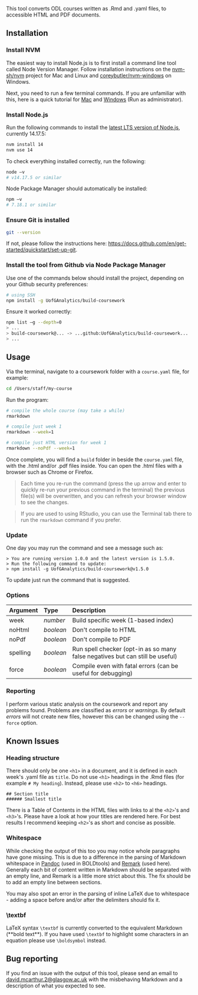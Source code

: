 This tool converts ODL courses written as .Rmd and .yaml files, to accessible HTML and PDF documents.

## Installation

### Install NVM

The easiest way to install Node.js is to first install a command line tool called Node Version Manager. Follow installation instructions on the [nvm-sh/nvm](https://github.com/nvm-sh/nvm#installing-and-updating) project for Mac and Linux and [coreybutler/nvm-windows](https://github.com/coreybutler/nvm-windows#install-nvm-windows) on Windows.

Next, you need to run a few terminal commands. If you are unfamiliar with this, here is a quick tutorial for [Mac](https://www.howtogeek.com/682770/how-to-open-the-terminal-on-a-mac) and [Windows](https://www.howtogeek.com/235101/10-ways-to-open-the-command-prompt-in-windows-10#opencommandpromptfromsearch) (Run as administrator).

### Install Node.js

Run the following commands to install the [latest LTS version of Node.js](https://nodejs.org), currently 14.17.5:

```bash
nvm install 14
nvm use 14
```

To check everything installed correctly, run the following:

```bash
node –v
# v14.17.5 or similar
```

Node Package Manager should automatically be installed:

```bash
npm –v
# 7.18.1 or similar
```

### Ensure Git is installed

```bash
git --version
```

If not, please follow the instructions here: https://docs.github.com/en/get-started/quickstart/set-up-git.

### Install the tool from Github via Node Package Manager

Use one of the commands below should install the project, depending on your Github security preferences:

```bash
# using SSH
npm install -g UofGAnalytics/build-coursework
```

Ensure it worked correctly:

```bash
npm list –g --depth=0
> ...
> build-coursework@... -> ...github:UofGAnalytics/build-coursework...
> ...
```

## Usage

Via the terminal, navigate to a coursework folder with a `course.yaml` file, for example:

```bash
cd /Users/staff/my-course
```

Run the program:

```bash
# compile the whole course (may take a while)
rmarkdown

# compile just week 1
rmarkdown --week=1

# compile just HTML version for week 1
rmarkdown --noPdf --week=1
```

Once complete, you will find a `build` folder in beside the `course.yaml` file, with the .html and/or .pdf files inside. You can open the .html files with a browser such as Chrome or Firefox.

> Each time you re-run the command (press the up arrow and enter to quickly re-run your previous command in the terminal) the previous file(s) will be overwritten, and you can refresh your browser window to see the changes.

> If you are used to using RStudio, you can use the Terminal tab there to run the `rmarkdown` command if you prefer.

### Update

One day you may run the command and see a message such as:

```
> You are running version 1.0.0 and the latest version is 1.5.0.
> Run the following command to update:
> npm install -g UofGAnalytics/build-coursework@v1.5.0
```

To update just run the command that is suggested.

### Options

| Argument | Type      | Description                                                                   |
| :------- | :-------- | :---------------------------------------------------------------------------- |
| week     | _number_  | Build specific week (1-based index)                                           |
| noHtml   | _boolean_ | Don't compile to HTML                                                         |
| noPdf    | _boolean_ | Don't compile to PDF                                                          |
| spelling | _boolean_ | Run spell checker (opt-in as so many false negatives but can still be useful) |
| force    | _boolean_ | Compile even with fatal errors (can be useful for debugging)                  |

### Reporting

I perform various static analysis on the coursework and report any problems found. Problems are classified as _errors_ or _warnings_. By default _errors_ will not create new files, however this can be changed using the `--force` option.

## Known Issues

### Heading structure

There should only be one `<h1>` in a document, and it is defined in each week's .yaml file as `title`. Do not use `<h1>` headings in the .Rmd files (for example `# My heading`). Instead, please use `<h2>` to `<h6>` headings.

```
## Section title
###### Smallest title
```

There is a Table of Contents in the HTML files with links to al the `<h2>`'s and `<h3>`'s. Please have a look at how your titles are rendered here. For best results I recommend keeping `<h2>`'s as short and concise as possible.

### Whitespace

While checking the output of this too you may notice whole paragraphs have gone missing. This is due to a difference in the parsing of Markdown whitespace in [Pandoc](https://github.com/jgm/pandoc) (used in BOLDtools) and [Remark](https://github.com/remarkjs/remark) (used here). Generally each bit of content written in Markdown should be separated with an empty line, and Remark is a little more strict about this. The fix should be to add an empty line between sections.

You may also spot an error in the parsing of inline LaTeX due to whitespace - adding a space before and/or after the delimiters should fix it.

### \textbf

LaTeX syntax `\textbf` is currently converted to the equivalent Markdown (\*\*bold text\*\*). If you have used `\textbf` to highlight some characters in an equation please use `\boldsymbol` instead.

## Bug reporting

If you find an issue with the output of this tool, please send an email to david.mcarthur.2@glasgow.ac.uk with the misbehaving Markdown and a description of what you expected to see.
